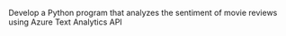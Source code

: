 Develop a Python program that analyzes the sentiment of movie reviews using Azure Text Analytics API
